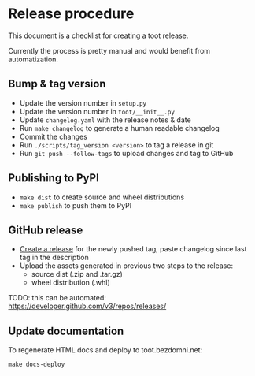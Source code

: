 <!--
SPDX-FileCopyrightText: 2017-2023 Ivan Habunek et al <ivan@habunek.com>

SPDX-License-Identifier: GPL-3.0-only
-->

Release procedure
=================

This document is a checklist for creating a toot release.

Currently the process is pretty manual and would benefit from automatization.

Bump & tag version
------------------

* Update the version number in `setup.py`
* Update the version number in `toot/__init__.py`
* Update `changelog.yaml` with the release notes & date
* Run `make changelog` to generate a human readable changelog
* Commit the changes
* Run `./scripts/tag_version <version>` to tag a release in git
* Run `git push --follow-tags` to upload changes and tag to GitHub

Publishing to PyPI
------------------

* `make dist` to create source and wheel distributions
* `make publish` to push them to PyPI

GitHub release
--------------

* [Create a release](https://github.com/ihabunek/toot/releases/) for the newly
  pushed tag, paste changelog since last tag in the description
* Upload the assets generated in previous two steps to the release:
    * source dist (.zip and .tar.gz)
    * wheel distribution (.whl)

TODO: this can be automated: https://developer.github.com/v3/repos/releases/

Update documentation
--------------------

To regenerate HTML docs and deploy to toot.bezdomni.net:

```
make docs-deploy
```
